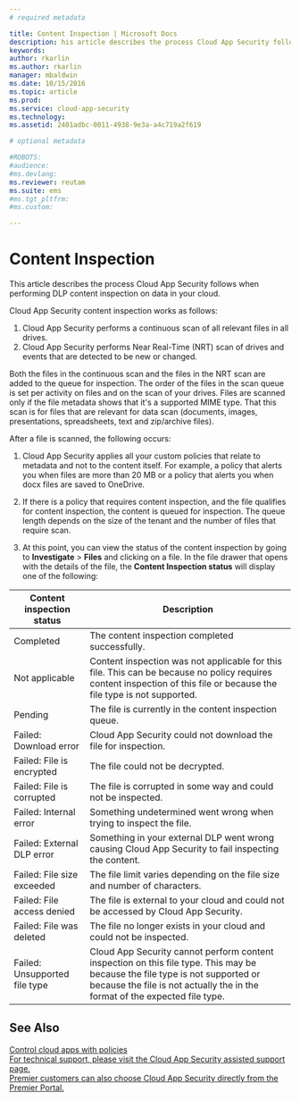 ```yaml
---
# required metadata

title: Content Inspection | Microsoft Docs
description: his article describes the process Cloud App Security follows when performing DLP content inspection on data in your cloud. 
keywords:
author: rkarlin
ms.author: rkarlin
manager: mbaldwin
ms.date: 10/15/2016
ms.topic: article
ms.prod:
ms.service: cloud-app-security
ms.technology:
ms.assetid: 2401adbc-0011-4938-9e3a-a4c719a2f619

# optional metadata

#ROBOTS:
#audience:
#ms.devlang:
ms.reviewer: reutam
ms.suite: ems
#ms.tgt_pltfrm:
#ms.custom:

---
```


# Content Inspection
This article describes the process Cloud App Security follows when performing DLP content inspection on data in your cloud. 


Cloud App Security content inspection works as follows:
1. Cloud App Security performs a continuous scan of all relevant files in all drives. 
2. Cloud App Security performs Near Real-Time (NRT) scan of drives and events that are detected to be new or changed. 

Both the files in the continuous scan and the files in the NRT scan are added to the queue for inspection. The order of the files in the scan queue is set per activity on files and on the scan of your drives. Files are scanned only if the file metadata shows that it's a supported MIME type. That this scan is for files that are relevant for data scan (documents, images, presentations, spreadsheets, text and zip/archive files).  

After a file is scanned, the following occurs:

1. Cloud App Security applies all your custom policies that relate to metadata and not to the content itself. For example, a policy that alerts you when files are more than 20 MB or a policy that alerts you when docx files are saved to OneDrive. 

2. If there is a policy that requires content inspection, and the file qualifies for content inspection, the content is queued for inspection. The queue length depends on the size of the tenant and the number of files that require scan. 

3. At this point, you can view the status of the content inspection by going to **Investigate** > **Files** and clicking on a file. In the file drawer that opens with the details of the file, the **Content Inspection status** will display one of the following: 

|Content inspection status|Description|
|----|----|
|Completed|The content inspection completed successfully.|
|Not applicable|Content inspection was not applicable for this file. This can be because no policy requires content inspection of this file or because the file type is not supported.|
|Pending|The file is currently in the content inspection queue.|
|Failed: Download error|Cloud App Security could not download the file for inspection.|
|Failed: File is encrypted|The file could not be decrypted.|
|Failed: File is corrupted|The file is corrupted in some way and could not be inspected.|
|Failed: Internal error|Something undetermined went wrong when trying to inspect the file.|
|Failed: External DLP error|Something in your external DLP went wrong causing Cloud App Security to fail inspecting the content.|
|Failed: File size exceeded|The file limit varies depending on the file size and number of characters.|
|Failed: File access denied|The file is external to your cloud and could not be accessed by Cloud App Security.|
|Failed: File was deleted|The file no longer exists in your cloud and could not be inspected.|
|Failed: Unsupported file type|Cloud App Security cannot perform content inspection on this file type. This may be because the file type is not supported or because the file is not actually the in the format of the expected file type.|

## See Also  
[Control cloud apps with policies](control-cloud-apps-with-policies.md)   
[For technical support, please visit the Cloud App Security assisted support page.](http://support.microsoft.com/oas/default.aspx?prid=16031)   
[Premier customers can also choose Cloud App Security directly from the Premier Portal.](https://premier.microsoft.com/)  
  